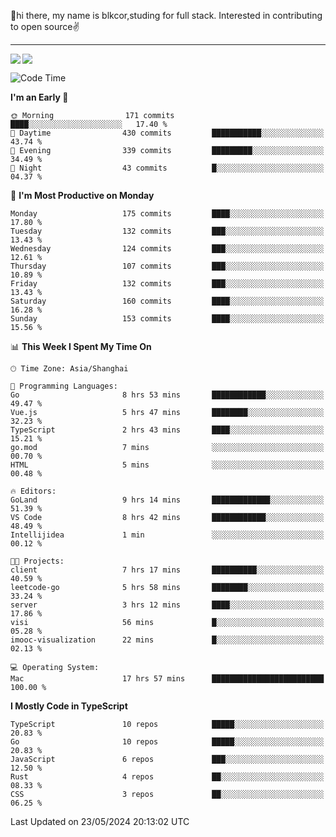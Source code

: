 👋hi there, my name is blkcor,studing for full stack.
Interested in contributing to open source✌️

<hr/>

![](https://github-readme-stats.vercel.app/api?username=blkcor)
<a href="https://github.com/blkcor/github-readme-stats">
    <img align="left" src="https://github-readme-stats.vercel.app/api/top-langs/?username=blkcor&hide=jupyter%20notebook,shaderlab,tex,c%23&langs_count=9" />
</a>


<!--START_SECTION:waka-->
![Code Time](http://img.shields.io/badge/Code%20Time-1%2C067%20hrs%2051%20mins-blue)

**I'm an Early 🐤** 

```text
🌞 Morning                171 commits         ████░░░░░░░░░░░░░░░░░░░░░   17.40 % 
🌆 Daytime                430 commits         ███████████░░░░░░░░░░░░░░   43.74 % 
🌃 Evening                339 commits         █████████░░░░░░░░░░░░░░░░   34.49 % 
🌙 Night                  43 commits          █░░░░░░░░░░░░░░░░░░░░░░░░   04.37 % 
```
📅 **I'm Most Productive on Monday** 

```text
Monday                   175 commits         ████░░░░░░░░░░░░░░░░░░░░░   17.80 % 
Tuesday                  132 commits         ███░░░░░░░░░░░░░░░░░░░░░░   13.43 % 
Wednesday                124 commits         ███░░░░░░░░░░░░░░░░░░░░░░   12.61 % 
Thursday                 107 commits         ███░░░░░░░░░░░░░░░░░░░░░░   10.89 % 
Friday                   132 commits         ███░░░░░░░░░░░░░░░░░░░░░░   13.43 % 
Saturday                 160 commits         ████░░░░░░░░░░░░░░░░░░░░░   16.28 % 
Sunday                   153 commits         ████░░░░░░░░░░░░░░░░░░░░░   15.56 % 
```


📊 **This Week I Spent My Time On** 

```text
🕑︎ Time Zone: Asia/Shanghai

💬 Programming Languages: 
Go                       8 hrs 53 mins       ████████████░░░░░░░░░░░░░   49.47 % 
Vue.js                   5 hrs 47 mins       ████████░░░░░░░░░░░░░░░░░   32.23 % 
TypeScript               2 hrs 43 mins       ████░░░░░░░░░░░░░░░░░░░░░   15.21 % 
go.mod                   7 mins              ░░░░░░░░░░░░░░░░░░░░░░░░░   00.70 % 
HTML                     5 mins              ░░░░░░░░░░░░░░░░░░░░░░░░░   00.48 % 

🔥 Editors: 
GoLand                   9 hrs 14 mins       █████████████░░░░░░░░░░░░   51.39 % 
VS Code                  8 hrs 42 mins       ████████████░░░░░░░░░░░░░   48.49 % 
Intellijidea             1 min               ░░░░░░░░░░░░░░░░░░░░░░░░░   00.12 % 

🐱‍💻 Projects: 
client                   7 hrs 17 mins       ██████████░░░░░░░░░░░░░░░   40.59 % 
leetcode-go              5 hrs 58 mins       ████████░░░░░░░░░░░░░░░░░   33.24 % 
server                   3 hrs 12 mins       ████░░░░░░░░░░░░░░░░░░░░░   17.86 % 
visi                     56 mins             █░░░░░░░░░░░░░░░░░░░░░░░░   05.28 % 
imooc-visualization      22 mins             █░░░░░░░░░░░░░░░░░░░░░░░░   02.13 % 

💻 Operating System: 
Mac                      17 hrs 57 mins      █████████████████████████   100.00 % 
```

**I Mostly Code in TypeScript** 

```text
TypeScript               10 repos            █████░░░░░░░░░░░░░░░░░░░░   20.83 % 
Go                       10 repos            █████░░░░░░░░░░░░░░░░░░░░   20.83 % 
JavaScript               6 repos             ███░░░░░░░░░░░░░░░░░░░░░░   12.50 % 
Rust                     4 repos             ██░░░░░░░░░░░░░░░░░░░░░░░   08.33 % 
CSS                      3 repos             ██░░░░░░░░░░░░░░░░░░░░░░░   06.25 % 
```




 Last Updated on 23/05/2024 20:13:02 UTC
<!--END_SECTION:waka-->


